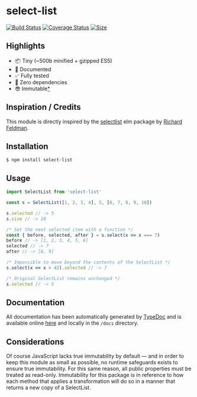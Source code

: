 # select-list

[![Build Status](https://travis-ci.org/chrstntdd/select-list.svg?branch=master)](https://travis-ci.org/chrstntdd/select-list) [![Coverage Status](https://coveralls.io/repos/github/chrstntdd/select-list/badge.svg?branch=class-rewrite)](https://coveralls.io/github/chrstntdd/select-list?branch=class-rewrite)
[![Size](https://badgen.net/bundlephobia/minzip/select-list)](https://bundlephobia.com/result?p=select-list)

## Highlights

* 📦 Tiny (~500b minified + gzipped ES5)
* 📖 Documented
* ✅ Fully tested
* 🚫 Zero dependencies
* 😎 Immutable[*](#considerations)

## Inspiration / Credits

This module is directly inspired by the [selectlist](https://github.com/rtfeldman/selectlist) elm package by [Richard Feldman](https://github.com/rtfeldman).

## Installation

```shell
$ npm install select-list
```

## Usage

```js
import SelectList from 'select-list'

const s = SelectList([1, 2, 3, 4], 5, [6, 7, 8, 9, 10])

s.selected // -> 5
s.size // -> 10

/* Set the next selected item with a function */
const { before, selected, after } = s.select(x => x === 7)
before // -> [1, 2, 3, 4, 5, 6]
selected // -> 7
after // -> [8, 9]

/* Impossible to move beyond the contents of the SelectList */
s.select(x => x > 42).selected // -> 7

/* Original SelectList remains unchanged */
s.selected // -> 5
```

## Documentation

All documentation has been automatically generated by [TypeDoc](https://github.com/TypeStrong/typedoc) and is available online [here](https://select-list-docs.netlify.com/) and locally in the `/docs` directory.

## Considerations

Of course JavaScript lacks true immutability by default — and in order to keep this module as small as possible, no runtime safeguards exists to ensure true immutability. For this same reason, all public properties must be treated as read-only. Immutability for this package is in reference to how each method that applies a transformation will do so in a manner that returns a new copy of a SelectList.